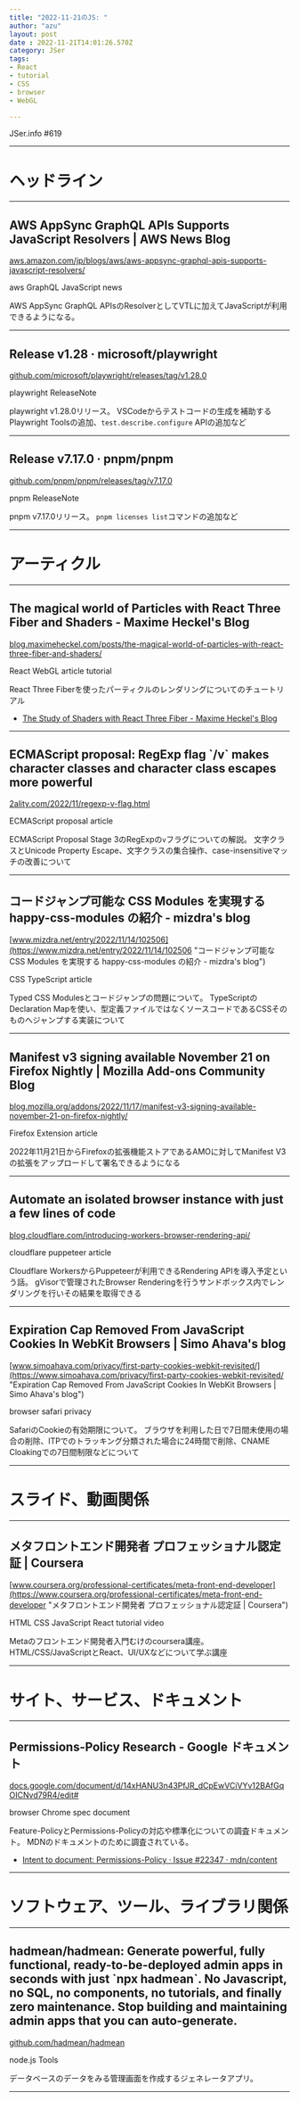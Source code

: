 ```yaml
---
title: "2022-11-21のJS: "
author: "azu"
layout: post
date : 2022-11-21T14:01:26.570Z
category: JSer
tags:
- React
- tutorial
- CSS
- browser
- WebGL

---
```


JSer.info #619

----

<h1 class="site-genre">ヘッドライン</h1>

----

## AWS AppSync GraphQL APIs Supports JavaScript Resolvers | AWS News Blog
[aws.amazon.com/jp/blogs/aws/aws-appsync-graphql-apis-supports-javascript-resolvers/](https://aws.amazon.com/jp/blogs/aws/aws-appsync-graphql-apis-supports-javascript-resolvers/ "AWS AppSync GraphQL APIs Supports JavaScript Resolvers | AWS News Blog")
<p class="jser-tags jser-tag-icon"><span class="jser-tag">aws</span> <span class="jser-tag">GraphQL</span> <span class="jser-tag">JavaScript</span> <span class="jser-tag">news</span></p>

AWS AppSync GraphQL APIsのResolverとしてVTLに加えてJavaScriptが利用できるようになる。


----

## Release v1.28 · microsoft/playwright
[github.com/microsoft/playwright/releases/tag/v1.28.0](https://github.com/microsoft/playwright/releases/tag/v1.28.0 "Release v1.28 · microsoft/playwright")
<p class="jser-tags jser-tag-icon"><span class="jser-tag">playwright</span> <span class="jser-tag">ReleaseNote</span></p>

playwright v1.28.0リリース。
VSCodeからテストコードの生成を補助するPlaywright Toolsの追加、`test.describe.configure` APIの追加など


----

## Release v7.17.0 · pnpm/pnpm
[github.com/pnpm/pnpm/releases/tag/v7.17.0](https://github.com/pnpm/pnpm/releases/tag/v7.17.0 "Release v7.17.0 · pnpm/pnpm")
<p class="jser-tags jser-tag-icon"><span class="jser-tag">pnpm</span> <span class="jser-tag">ReleaseNote</span></p>

pnpm v7.17.0リリース。
`pnpm licenses list`コマンドの追加など


----
<h1 class="site-genre">アーティクル</h1>

----

## The magical world of Particles with React Three Fiber and Shaders - Maxime Heckel&#039;s Blog
[blog.maximeheckel.com/posts/the-magical-world-of-particles-with-react-three-fiber-and-shaders/](https://blog.maximeheckel.com/posts/the-magical-world-of-particles-with-react-three-fiber-and-shaders/ "The magical world of Particles with React Three Fiber and Shaders - Maxime Heckel&#039;s Blog")
<p class="jser-tags jser-tag-icon"><span class="jser-tag">React</span> <span class="jser-tag">WebGL</span> <span class="jser-tag">article</span> <span class="jser-tag">tutorial</span></p>

React Three Fiberを使ったパーティクルのレンダリングについてのチュートリアル

- [The Study of Shaders with React Three Fiber - Maxime Heckel&#039;s Blog](https://blog.maximeheckel.com/posts/the-study-of-shaders-with-react-three-fiber/ "The Study of Shaders with React Three Fiber - Maxime Heckel&amp;#039;s Blog")

----

## ECMAScript proposal: RegExp flag \`/v\` makes character classes and character class escapes more powerful
[2ality.com/2022/11/regexp-v-flag.html](https://2ality.com/2022/11/regexp-v-flag.html "ECMAScript proposal: RegExp flag \`/v\` makes character classes and character class escapes more powerful")
<p class="jser-tags jser-tag-icon"><span class="jser-tag">ECMAScript</span> <span class="jser-tag">proposal</span> <span class="jser-tag">article</span></p>

ECMAScript Proposal Stage 3のRegExpの`v`フラグについての解説。
文字クラスとUnicode Property Escape、文字クラスの集合操作、case-insensitiveマッチの改善について


----

## コードジャンプ可能な CSS Modules を実現する happy-css-modules の紹介 - mizdra&#039;s blog
[www.mizdra.net/entry/2022/11/14/102506](https://www.mizdra.net/entry/2022/11/14/102506 "コードジャンプ可能な CSS Modules を実現する happy-css-modules の紹介 - mizdra&#039;s blog")
<p class="jser-tags jser-tag-icon"><span class="jser-tag">CSS</span> <span class="jser-tag">TypeScript</span> <span class="jser-tag">article</span></p>

Typed CSS Modulesとコードジャンプの問題について。
TypeScriptのDeclaration Mapを使い、型定義ファイルではなくソースコードであるCSSそのものへジャンプする実装について


----

## Manifest v3 signing available November 21 on Firefox Nightly | Mozilla Add-ons Community Blog
[blog.mozilla.org/addons/2022/11/17/manifest-v3-signing-available-november-21-on-firefox-nightly/](https://blog.mozilla.org/addons/2022/11/17/manifest-v3-signing-available-november-21-on-firefox-nightly/ "Manifest v3 signing available November 21 on Firefox Nightly | Mozilla Add-ons Community Blog")
<p class="jser-tags jser-tag-icon"><span class="jser-tag">Firefox</span> <span class="jser-tag">Extension</span> <span class="jser-tag">article</span></p>

2022年11月21日からFirefoxの拡張機能ストアであるAMOに対してManifest V3の拡張をアップロードして署名できるようになる


----

## Automate an isolated browser instance with just a few lines of code
[blog.cloudflare.com/introducing-workers-browser-rendering-api/](https://blog.cloudflare.com/introducing-workers-browser-rendering-api/ "Automate an isolated browser instance with just a few lines of code")
<p class="jser-tags jser-tag-icon"><span class="jser-tag">cloudflare</span> <span class="jser-tag">puppeteer</span> <span class="jser-tag">article</span></p>

Cloudflare WorkersからPuppeteerが利用できるRendering APIを導入予定という話。
gVisorで管理されたBrowser Renderingを行うサンドボックス内でレンダリングを行いその結果を取得できる


----

## Expiration Cap Removed From JavaScript Cookies In WebKit Browsers | Simo Ahava&#039;s blog
[www.simoahava.com/privacy/first-party-cookies-webkit-revisited/](https://www.simoahava.com/privacy/first-party-cookies-webkit-revisited/ "Expiration Cap Removed From JavaScript Cookies In WebKit Browsers | Simo Ahava&#039;s blog")
<p class="jser-tags jser-tag-icon"><span class="jser-tag">browser</span> <span class="jser-tag">safari</span> <span class="jser-tag">privacy</span></p>

SafariのCookieの有効期限について。
ブラウザを利用した日で7日間未使用の場合の削除、ITPでのトラッキング分類された場合に24時間で削除、CNAME Cloakingでの7日間制限などについて


----
<h1 class="site-genre">スライド、動画関係</h1>

----

## メタフロントエンド開発者 プロフェッショナル認定証 | Coursera
[www.coursera.org/professional-certificates/meta-front-end-developer](https://www.coursera.org/professional-certificates/meta-front-end-developer "メタフロントエンド開発者 プロフェッショナル認定証 | Coursera")
<p class="jser-tags jser-tag-icon"><span class="jser-tag">HTML</span> <span class="jser-tag">CSS</span> <span class="jser-tag">JavaScript</span> <span class="jser-tag">React</span> <span class="jser-tag">tutorial</span> <span class="jser-tag">video</span></p>

Metaのフロントエンド開発者入門むけのcoursera講座。
HTML/CSS/JavaScriptとReact、UI/UXなどについて学ぶ講座


----
<h1 class="site-genre">サイト、サービス、ドキュメント</h1>

----

## Permissions-Policy Research - Google ドキュメント
[docs.google.com/document/d/14xHANU3n43PfJR\_dCpEwVCiVYv12BAfGqOICNvd79R4/edit#](https://docs.google.com/document/d/14xHANU3n43PfJR_dCpEwVCiVYv12BAfGqOICNvd79R4/edit# "Permissions-Policy Research - Google ドキュメント")
<p class="jser-tags jser-tag-icon"><span class="jser-tag">browser</span> <span class="jser-tag">Chrome</span> <span class="jser-tag">spec</span> <span class="jser-tag">document</span></p>

Feature-PolicyとPermissions-Policyの対応や標準化についての調査ドキュメント。
MDNのドキュメントのために調査されている。

- [Intent to document: Permissions-Policy · Issue #22347 · mdn/content](https://github.com/mdn/content/issues/22347 "Intent to document: Permissions-Policy · Issue #22347 · mdn/content")

----
<h1 class="site-genre">ソフトウェア、ツール、ライブラリ関係</h1>

----

## hadmean/hadmean: Generate powerful, fully functional, ready-to-be-deployed admin apps in seconds with just \`npx hadmean\`. No Javascript, no SQL, no components, no tutorials, and finally zero maintenance. Stop building and maintaining admin apps that you can auto-generate.
[github.com/hadmean/hadmean](https://github.com/hadmean/hadmean "hadmean/hadmean: Generate powerful, fully functional, ready-to-be-deployed admin apps in seconds with just \`npx hadmean\`. No Javascript, no SQL, no components, no tutorials, and finally zero maintenance. Stop building and maintaining admin apps that you can auto-generate.")
<p class="jser-tags jser-tag-icon"><span class="jser-tag">node.js</span> <span class="jser-tag">Tools</span></p>

データベースのデータをみる管理画面を作成するジェネレータアプリ。


----
